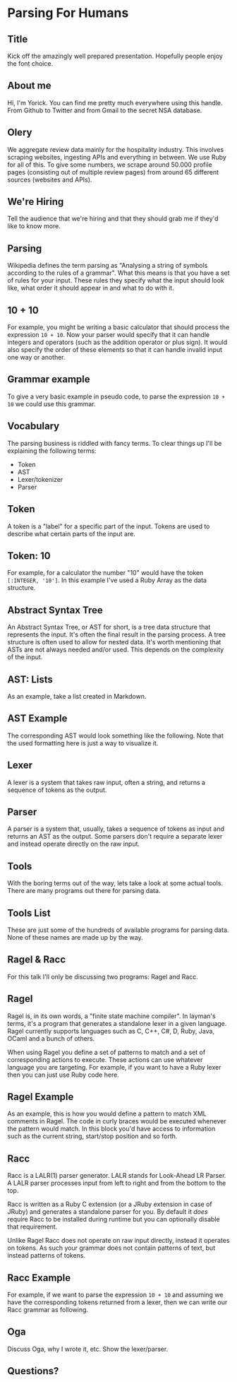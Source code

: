 # Parsing For Humans

## Title

Kick off the amazingly well prepared presentation. Hopefully people enjoy the
font choice.

## About me

Hi, I'm Yorick. You can find me pretty much everywhere using this handle. From
Github to Twitter and from Gmail to the secret NSA database.

## Olery

We aggregate review data mainly for the hospitality industry. This involves
scraping websites, ingesting APIs and everything in between. We use Ruby for
all of this. To give some numbers, we scrape around 50.000 profile pages
(consisting out of multiple review pages) from around 65 different sources
(websites and APIs).

## We're Hiring

Tell the audience that we're hiring and that they should grab me if they'd like
to know more.

## Parsing

Wikipedia defines the term parsing as "Analysing a string of symbols according
to the rules of a grammar". What this means is that you have a set of rules for
your input. These rules they specify what the input should look like, what
order it should appear in and what to do with it.

## 10 + 10

For example, you might be writing a basic calculator that should process the
expression `10 + 10`. Now your parser would specify that it can handle integers
and operators (such as the addition operator or plus sign). It would also
specify the order of these elements so that it can handle invalid input one way
or another.

## Grammar example

To give a very basic example in pseudo code, to parse the expression `10 + 10`
we could use this grammar.

## Vocabulary

The parsing business is riddled with fancy terms. To clear things up I'll be
explaining the following terms:

* Token
* AST
* Lexer/tokenizer
* Parser

## Token

A token is a "label" for a specific part of the input. Tokens are used to
describe what certain parts of the input are.

## Token: 10

For example, for a calculator the number "10" would have the token
`[:INTEGER, '10']`. In this example I've used a Ruby Array as the data
structure.

## Abstract Syntax Tree

An Abstract Syntax Tree, or AST for short, is a tree data structure that
represents the input. It's often the final result in the parsing process. A
tree structure is often used to allow for nested data. It's worth mentioning
that ASTs are not always needed and/or used. This depends on the complexity of
the input.

## AST: Lists

As an example, take a list created in Markdown.

## AST Example

The corresponding AST would look something like the following. Note that the
used formatting here is just a way to visualize it.

## Lexer

A lexer is a system that takes raw input, often a string, and returns a
sequence of tokens as the output.

## Parser

A parser is a system that, usually, takes a sequence of tokens as input and
returns an AST as the output. Some parsers don't require a separate lexer and
instead operate directly on the raw input.

## Tools

With the boring terms out of the way, lets take a look at some actual tools.
There are many programs out there for parsing data.

## Tools List

These are just some of the hundreds of available programs for parsing data.
None of these names are made up by the way.

## Ragel & Racc

For this talk I'll only be discussing two programs: Ragel and Racc.

## Ragel

Ragel is, in its own words, a "finite state machine compiler". In layman's
terms, it's a program that generates a standalone lexer in a given language.
Ragel currently supports languages such as C, C++, C#, D, Ruby, Java, OCaml and
a bunch of others.

When using Ragel you define a set of patterns to match and a set of
corresponding actions to execute. These actions can use whatever language you
are targeting. For example, if you want to have a Ruby lexer then you can just
use Ruby code here.

## Ragel Example

As an example, this is how you would define a pattern to match XML comments in
Ragel. The code in curly braces would be executed whenever the pattern would
match. In this block you'd have access to information such as the current
string, start/stop position and so forth.

## Racc

Racc is a LALR(1) parser generator. LALR stands for Look-Ahead LR Parser. A
LALR parser processes input from left to right and from the bottom to the top.

Racc is written as a Ruby C extension (or a JRuby extension in case of JRuby)
and generates a standalone parser for you. By default it *does* require Racc to
be installed during runtime but you can optionally disable that requirement.

Unlike Ragel Racc does not operate on raw input directly, instead it operates
on tokens. As such your grammar does not contain patterns of text, but instead
patterns of tokens.

## Racc Example

For example, if we want to parse the expression `10 + 10` and assuming we have
the corresponding tokens returned from a lexer, then we can write our Racc
grammar as following.

## Oga

Discuss Oga, why I wrote it, etc. Show the lexer/parser.

## Questions?
